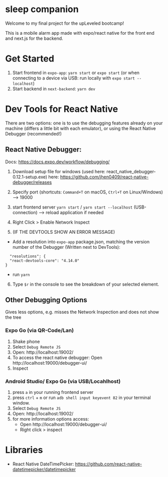 # sleep companion

Welcome to my final project for the upLeveled bootcamp!

This is a mobile alarm app made with expo/react native for the front end and next.js for the backend.

# Get Started

1. Start frontend in `expo-app`: `yarn start` or `expo start` (or when connecting to a device via USB: run locally with `expo start --localhost`)
2. Start backend in `next-backend`: `yarn dev`

# Dev Tools for React Native

There are two options: one is to use the debugging features already on your machine (differs a little bit with each emulator), or using the React Native Debugger (recommended!)

## React Native Debugger:

Docs: https://docs.expo.dev/workflow/debugging/

1. Download setup file for windows (used here: react_native_debugger-0.12.1-setup.exe) here:
   https://github.com/jhen0409/react-native-debugger/releases

2. Specify port (shortcuts: `Command+T` on macOS, `Ctrl+T` on Linux/Windows) --> 19000

3. start frontend server `yarn start` / `yarn start --localhost` (USB-connection) --> reload application if needed

4. Right Click > Enable Network Inspect

5. (IF THE DEVTOOLS SHOW AN ERROR MESSAGE)

- Add a resolution into `expo-app` package.json, matching the version number of the Debugger (Written next to DevTools):

```
  "resolutions": {
  "react-devtools-core": "4.14.0"
}
```

- run `yarn`

6. Type `$r` in the console to see the breakdown of your selected element.

## Other Debugging Options

Gives less options, e.g. misses the Network Inspection and does not show the tree

### Expo Go (via QR-Code/Lan)

1. Shake phone
2. Select `Debug Remote JS`
3. Open: http://localhost:19002/
4. To access the react native debugger:
   Open http://localhost:19000/debugger-ui/
5. Inspect

### Android Studio/ Expo Go (via USB/Locahlhost)

1. press `a` in your running frontend server
2. press `ctrl` + `m` or run `adb shell input keyevent 82` in your terminal window.
3. Select `Debug Remote JS`
4. Open: http://localhost:19002/
5. for more information options access:
   - Open http://localhost:19000/debugger-ui/
   - Right click > inspect

# Libraries

- React Native DateTimePicker: https://github.com/react-native-datetimepicker/datetimepicker
